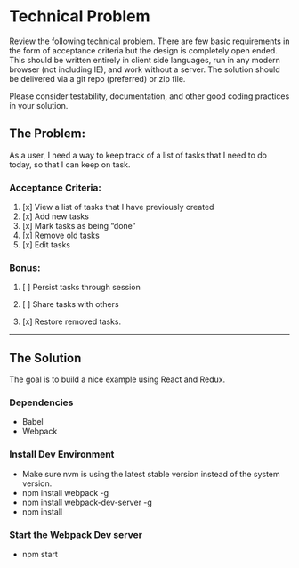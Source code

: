 # Technical Problem

Review the following technical problem. There are few basic requirements in the form of acceptance criteria but the design is completely open ended. This should be written entirely in client side languages, run in any modern browser (not including IE), and work without a server. The solution should be delivered via a git repo (preferred) or zip file.

Please consider testability, documentation, and other good coding practices in your solution.

## The Problem:
As a user, I need a way to keep track of a list of tasks that I need to do today, so that I can keep on task.

### Acceptance Criteria:
1. [x] View a list of tasks that I have previously created
2. [x] Add new tasks
3. [x] Mark tasks as being “done”
4. [x] Remove old tasks
5. [x] Edit tasks

### Bonus: 
1. [ ] Persist tasks through session

2. [ ] Share tasks with others

3. [x] Restore removed tasks.

---

## The Solution
The goal is to build a nice example using React and Redux. 

### Dependencies
* Babel
* Webpack

### Install Dev Environment
* Make sure nvm is using the latest stable version instead of the system version.
* npm install webpack -g
* npm install webpack-dev-server -g
* npm install 

### Start the Webpack Dev server
* npm start
